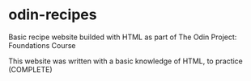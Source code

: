 # odin-recipes

Basic recipe website builded with HTML as part of The Odin Project: Foundations Course

This website was written with a basic knowledge of HTML, to practice (COMPLETE)
